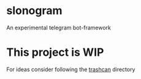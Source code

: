 # slonogram

An experimental telegram bot-framework

# This project is WIP

For ideas consider following the [trashcan](./tashcan/) directory

